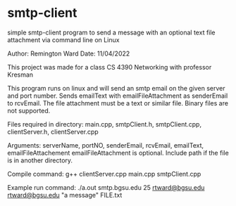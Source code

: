 # smtp-client
simple smtp-client program to send a message with an optional text file attachment via command line on Linux 

Author: Remington Ward
Date: 11/04/2022

This project was made for a class
CS 4390 Networking with professor Kresman

This program runs on linux and will send an smtp email on the given server and port number.
Sends emailText with emailFileAttachment as senderEmail to rcvEmail.
The file attachment must be a text or similar file. Binary files are not supported.

Files required in directory: 
main.cpp, smtpClient.h, smtpClient.cpp, clientServer.h, clientServer.cpp

Arguments:
serverName, portNO, senderEmail, rcvEmail, emailText, emailFileAttachement
emailFileAttachment is optional. Include path if the file is in another directory.

Compile command: 
g++ clientServer.cpp main.cpp smtpClient.cpp

Example run command:
./a.out smtp.bgsu.edu 25 rtward@bgsu.edu rtward@bgsu.edu "a message" FILE.txt

